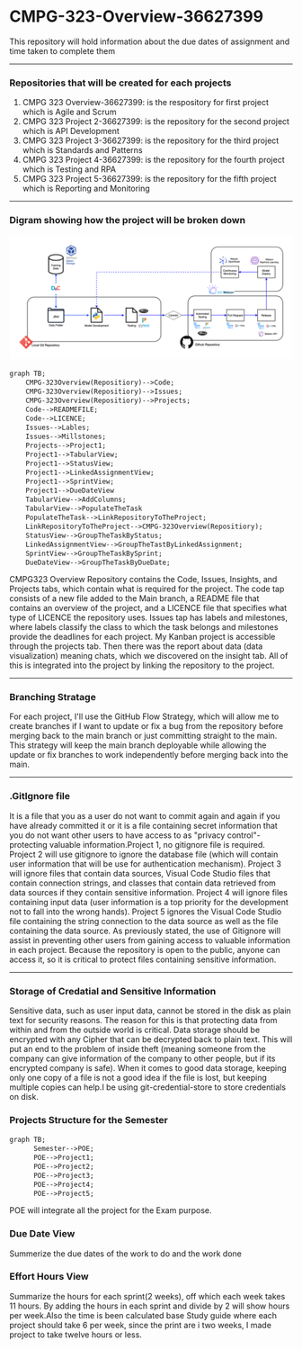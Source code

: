 <h1>CMPG-323-Overview-36627399</h1>
This repository will hold information about the due dates of assignment and time taken to complete them
<hr color= "red">


### Repositories that will be created for each projects
1) CMPG 323 Overview-36627399: is the respository for first project which is Agile and Scrum<br>
2) CMPG 323 Project 2-36627399: is the repository for the second project which is API Development<br>
3) CMPG 323 Project 3-36627399: is the repository for the third project which is Standards and Patterns<br>
4) CMPG 323 Project 4-36627399: is the repository for the fourth project which is Testing and RPA<br>
5) CMPG 323 Project 5-36627399: is the repository for the fifth project which is Reporting and Monitoring<br>
<hr color = red>

### Digram showing how the project will be broken down<br>

![My Diagram Image](DiagramMLOPs.png)

```mermaid
graph TB;
    CMPG-323Overview(Repositiory)-->Code;
    CMPG-323Overview(Repositiory)-->Issues;
    CMPG-323Overview(Repositiory)-->Projects;
    Code-->READMEFILE;
    Code-->LICENCE;
    Issues-->Lables;
    Issues-->Millstones;
    Projects-->Project1;
    Project1-->TabularView;
    Project1-->StatusView;
    Project1-->LinkedAssignmentView;
    Project1-->SprintView;
    Project1-->DueDateView
    TabularView-->AddColumns;
    TabularView-->PopulateTheTask
    PopulateTheTask-->LinkRepositoryToTheProject;
    LinkRepositoryToTheProject-->CMPG-323Overview(Repositiory);
    StatusView-->GroupTheTaskByStatus;
    LinkedAssignmentView-->GroupTheTastByLinkedAssignment;
    SprintView-->GroupTheTaskBySprint;
    DueDateView-->GroupTheTaskByDueDate;
```

CMPG323 Overview Repository contains the Code, Issues, Insights, and Projects tabs, which contain what is required for the project. The code tap consists of a new file added to the Main branch, a README file that contains an overview of the project, and a LICENCE file that specifies what type of LICENCE the repository uses. Issues tap has labels and milestones, where labels classify the class to which the task belongs and milestones provide the deadlines for each project. My Kanban project is accessible through the projects tab. Then there was the report about data (data visualization) meaning chats, which we discovered on the insight tab. All of this is integrated into the project by linking the repository to the project.
<hr color="red">
  
### Branching Stratage

For each project, I'll use the GitHub Flow Strategy, which will allow me to create branches if I want to update or fix a bug from the repository before merging back to the main branch or just committing straight to the main. This strategy will keep the main branch deployable while allowing the update or fix branches to work independently before merging back into the main.
<hr color="red">
 
### .GitIgnore file
It is a file that you as a user do not want to commit again and again if you have already committed it or it is a file containing secret information that you do not want other users to have access to as "privacy control"-protecting valuable information.Project 1, no gitignore file is required. Project 2 will use gitignore to ignore the database file (which will contain user information that will be use for authentication mechanism). Project 3 will ignore files that contain data sources, Visual Code Studio files that contain connection strings, and classes that contain data retrieved from data sources if they contain sensitive information. Project 4 will ignore files containing input data (user information is a top priority for the development not to fall into the wrong hands). Project 5 ignores the Visual Code Studio file containing the string connection to the data source as well as the file containing the data source. As previously stated, the use of Gitignore will assist in preventing other users from gaining access to valuable information in each project. Because the repository is open to the public, anyone can access it, so it is critical to protect files containing sensitive information.
<hr>

### Storage of Credatial and Sensitive Information
Sensitive data, such as user input data, cannot be stored in the disk as plain text for security reasons. The reason for this is that protecting data from within and from the outside world is critical. Data storage should be encrypted with any Cipher that can be decrypted back to plain text. This will put an end to the problem of inside theft (meaning someone from the company can give information of the company to other people, but if its encrypted company is safe). When it comes to good data storage, keeping only one copy of a file is not a good idea if the file is lost, but keeping multiple copies can help.I be using git-credential-store to store credentials on disk.

### Projects Structure for the Semester
```mermaid
graph TB;
      Semester-->POE;
      POE-->Project1;
      POE-->Project2;
      POE-->Project3;
      POE-->Project4;
      POE-->Project5;
```
POE will integrate all the project for the Exam purpose.

### Due Date View
Summerize the due dates of the work to do and the work done

### Effort Hours View 
Summarize the hours for each sprint(2 weeks), off which each week takes 11 hours. By adding the hours in each sprint and divide by 2 will show hours per week.Also the time is been calculated base Study guide where each project should take 6 per week, since the print are i two weeks, I made project to take twelve hours or less.
